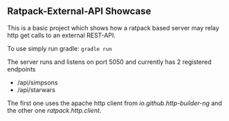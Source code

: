 Ratpack-External-API Showcase
---

This is a basic project which shows how a ratpack based server may relay http get calls to an external REST-API.


To use simply run gradle:
 `gradle run`
 
The server runs and listens on port 5050 and currently has 2 registered endpoints
 - /api/simpsons
 - /api/starwars
 
The first one uses the apache http client from *io.github.http-builder-ng* and the other one *ratpack.http.client*.